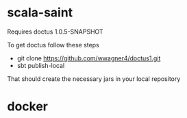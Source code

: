 # scala-saint

Requires doctus 1.0.5-SNAPSHOT 

To get doctus follow these steps

* git clone https://github.com/wwagner4/doctus1.git
* sbt publish-local

That should create the necessary jars in your local repository 

# docker

